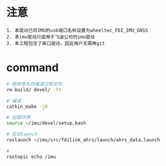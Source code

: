 # 注意
    1. 本驱动已将IMU的usb端口名称设置为wheeltec_FDI_IMU_GNSS
    2. 本imu驱动只适用于飞迪公司的imu驱动
    3. 本工程包含了串口驱动，因此用户无需再git

# command
```bash
# 删除原先的编译过程文件
rm build/ devel/ -fr

# 编译
catkin_make -j8

# 加载环境
source ~/imu/devel/setup.bash

# 启动launch
roslaunch ~/imu/src/fdilink_ahrs/launch/ahrs_data.launch

# 
rostopic echo /imu
```

